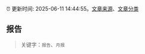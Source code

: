 :alarm_clock: 更新时间: 2025-06-11 14:44:55。[文章来源](/README.md)、[文章分类](/TAGS.md)

## 报告


> 关键字：`报告`、`月报`



